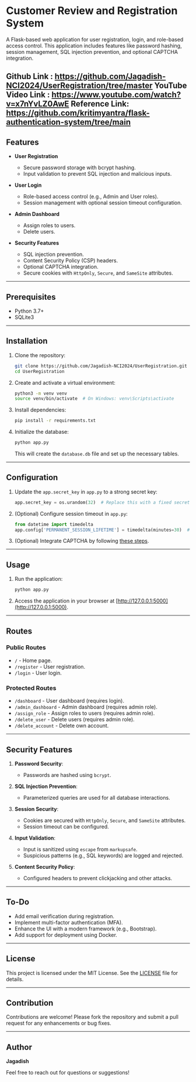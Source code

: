 # Customer Review and Registration System

A Flask-based web application for user registration, login, and role-based access control. This application includes features like password hashing, session management, SQL injection prevention, and optional CAPTCHA integration.

Github Link : https://github.com/Jagadish-NCI2024/UserRegistration/tree/master
YouTube Video Link : https://www.youtube.com/watch?v=x7nYvLZ0AwE
Reference Link: https://github.com/kritimyantra/flask-authentication-system/tree/main
---

## Features

- **User Registration**
  - Secure password storage with bcrypt hashing.
  - Input validation to prevent SQL injection and malicious inputs.
  
- **User Login**
  - Role-based access control (e.g., Admin and User roles).
  - Session management with optional session timeout configuration.

- **Admin Dashboard**
  - Assign roles to users.
  - Delete users.

- **Security Features**
  - SQL injection prevention.
  - Content Security Policy (CSP) headers.
  - Optional CAPTCHA integration.
  - Secure cookies with `HttpOnly`, `Secure`, and `SameSite` attributes.

---

## Prerequisites

- Python 3.7+
- SQLite3

---

## Installation

1. Clone the repository:
   ```bash
   git clone https://github.com/Jagadish-NCI2024/UserRegistration.git
   cd UserRegistration
   ```

2. Create and activate a virtual environment:
   ```bash
   python3 -m venv venv
   source venv/bin/activate  # On Windows: venv\Scripts\activate
   ```

3. Install dependencies:
   ```bash
   pip install -r requirements.txt
   ```

4. Initialize the database:
   ```bash
   python app.py
   ```
   This will create the `database.db` file and set up the necessary tables.

---

## Configuration

1. Update the `app.secret_key` in `app.py` to a strong secret key:
   ```python
   app.secret_key = os.urandom(32)  # Replace this with a fixed secret key for production
   ```

2. (Optional) Configure session timeout in `app.py`:
   ```python
   from datetime import timedelta
   app.config['PERMANENT_SESSION_LIFETIME'] = timedelta(minutes=30)  # Adjust timeout as needed
   ```

3. (Optional) Integrate CAPTCHA by following [these steps](https://github.com/Jagadish-NCI2024/UserRegistration#integrating-captcha).

---

## Usage

1. Run the application:
   ```bash
   python app.py
   ```

2. Access the application in your browser at [http://127.0.0.1:5000](http://127.0.0.1:5000).

---

## Routes

### Public Routes
- `/` - Home page.
- `/register` - User registration.
- `/login` - User login.

### Protected Routes
- `/dashboard` - User dashboard (requires login).
- `/admin_dashboard` - Admin dashboard (requires admin role).
- `/assign_role` - Assign roles to users (requires admin role).
- `/delete_user` - Delete users (requires admin role).
- `/delete_account` - Delete own account.

---

## Security Features

1. **Password Security**:
   - Passwords are hashed using `bcrypt`.

2. **SQL Injection Prevention**:
   - Parameterized queries are used for all database interactions.

3. **Session Security**:
   - Cookies are secured with `HttpOnly`, `Secure`, and `SameSite` attributes.
   - Session timeout can be configured.

4. **Input Validation**:
   - Input is sanitized using `escape` from `markupsafe`.
   - Suspicious patterns (e.g., SQL keywords) are logged and rejected.

5. **Content Security Policy**:
   - Configured headers to prevent clickjacking and other attacks.

---

## To-Do

- Add email verification during registration.
- Implement multi-factor authentication (MFA).
- Enhance the UI with a modern framework (e.g., Bootstrap).
- Add support for deployment using Docker.

---

## License

This project is licensed under the MIT License. See the [LICENSE](LICENSE) file for details.

---

## Contribution

Contributions are welcome! Please fork the repository and submit a pull request for any enhancements or bug fixes.

---

## Author

**Jagadish**

Feel free to reach out for questions or suggestions!

